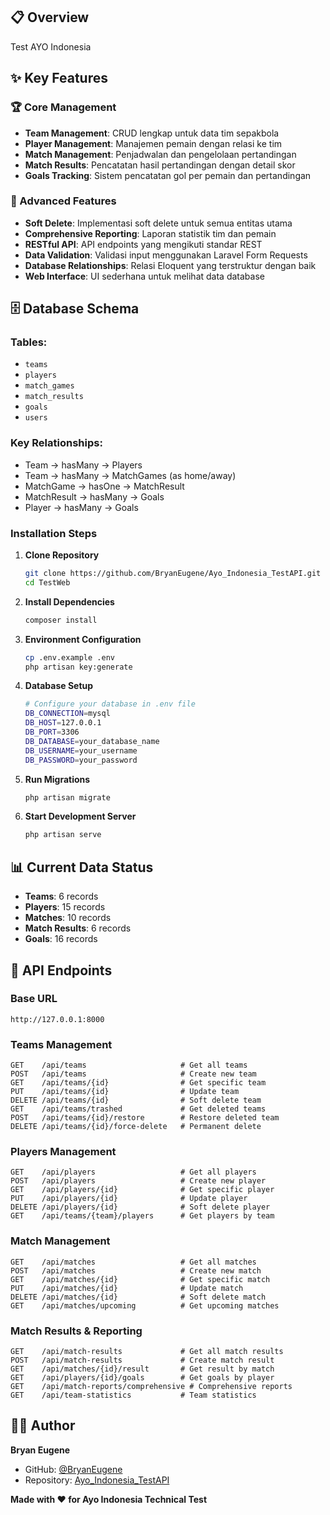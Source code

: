 ## 📋 Overview

Test AYO Indonesia

## ✨ Key Features
### 🏆 Core Management
- **Team Management**: CRUD lengkap untuk data tim sepakbola
- **Player Management**: Manajemen pemain dengan relasi ke tim
- **Match Management**: Penjadwalan dan pengelolaan pertandingan
- **Match Results**: Pencatatan hasil pertandingan dengan detail skor
- **Goals Tracking**: Sistem pencatatan gol per pemain dan pertandingan

### 🔧 Advanced Features
- **Soft Delete**: Implementasi soft delete untuk semua entitas utama
- **Comprehensive Reporting**: Laporan statistik tim dan pemain
- **RESTful API**: API endpoints yang mengikuti standar REST
- **Data Validation**: Validasi input menggunakan Laravel Form Requests
- **Database Relationships**: Relasi Eloquent yang terstruktur dengan baik
- **Web Interface**: UI sederhana untuk melihat data database

## 🗄️ Database Schema

### Tables:
- `teams`
- `players`
- `match_games`
- `match_results`
- `goals`
- `users`

### Key Relationships:
- Team → hasMany → Players
- Team → hasMany → MatchGames (as home/away)
- MatchGame → hasOne → MatchResult
- MatchResult → hasMany → Goals
- Player → hasMany → Goals

### Installation Steps
1. **Clone Repository**
   ```bash
   git clone https://github.com/BryanEugene/Ayo_Indonesia_TestAPI.git
   cd TestWeb
   ```

2. **Install Dependencies**
   ```bash
   composer install
   ```

3. **Environment Configuration**
   ```bash
   cp .env.example .env
   php artisan key:generate
   ```

4. **Database Setup**
   ```bash
   # Configure your database in .env file
   DB_CONNECTION=mysql
   DB_HOST=127.0.0.1
   DB_PORT=3306
   DB_DATABASE=your_database_name
   DB_USERNAME=your_username
   DB_PASSWORD=your_password
   ```

5. **Run Migrations**
   ```bash
   php artisan migrate
   ```

6. **Start Development Server**
   ```bash
   php artisan serve
   ```

## 📊 Current Data Status

- **Teams**: 6 records
- **Players**: 15 records
- **Matches**: 10 records
- **Match Results**: 6 records
- **Goals**: 16 records

## 🔗 API Endpoints

### Base URL
```
http://127.0.0.1:8000
```

### Teams Management
```
GET    /api/teams                     # Get all teams
POST   /api/teams                     # Create new team
GET    /api/teams/{id}                # Get specific team
PUT    /api/teams/{id}                # Update team
DELETE /api/teams/{id}                # Soft delete team
GET    /api/teams/trashed             # Get deleted teams
POST   /api/teams/{id}/restore        # Restore deleted team
DELETE /api/teams/{id}/force-delete   # Permanent delete
```

### Players Management
```
GET    /api/players                   # Get all players
POST   /api/players                   # Create new player
GET    /api/players/{id}              # Get specific player
PUT    /api/players/{id}              # Update player
DELETE /api/players/{id}              # Soft delete player
GET    /api/teams/{team}/players      # Get players by team
```

### Match Management
```
GET    /api/matches                   # Get all matches
POST   /api/matches                   # Create new match
GET    /api/matches/{id}              # Get specific match
PUT    /api/matches/{id}              # Update match
DELETE /api/matches/{id}              # Soft delete match
GET    /api/matches/upcoming          # Get upcoming matches
```

### Match Results & Reporting
```
GET    /api/match-results             # Get all match results
POST   /api/match-results             # Create match result
GET    /api/matches/{id}/result       # Get result by match
GET    /api/players/{id}/goals        # Get goals by player
GET    /api/match-reports/comprehensive # Comprehensive reports
GET    /api/team-statistics           # Team statistics
```

## 👨‍💻 Author

**Bryan Eugene**
- GitHub: [@BryanEugene](https://github.com/BryanEugene)
- Repository: [Ayo_Indonesia_TestAPI](https://github.com/BryanEugene/Ayo_Indonesia_TestAPI)

**Made with ❤️ for Ayo Indonesia Technical Test**
